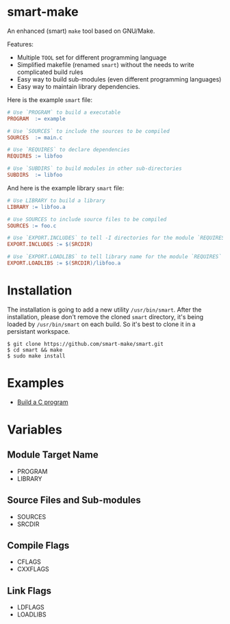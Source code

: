 smart-make
==========

An enhanced (smart) `make` tool based on GNU/Make.

Features:

  * Multiple `TOOL` set for different programming language
  * Simplified makefile (renamed `smart`) without the needs to write complicated build rules
  * Easy way to build sub-modules (even different programming languages)
  * Easy way to maintain library dependencies.

Here is the example `smart` file:
```makefile
# Use `PROGRAM` to build a executable
PROGRAM  := example

# Use `SOURCES` to include the sources to be compiled
SOURCES  := main.c

# Use `REQUIRES` to declare dependencies
REQUIRES := libfoo

# Use `SUBDIRS` to build modules in other sub-directories
SUBDIRS  := libfoo
```

And here is the example library `smart` file:
```makefile
# Use LIBRARY to build a library
LIBRARY := libfoo.a

# Use SOURCES to include source files to be compiled
SOURCES := foo.c

# Use `EXPORT.INCLUDES` to tell -I directories for the module `REQUIRES` it.
EXPORT.INCLUDES := $(SRCDIR)

# Use `EXPORT.LOADLIBS` to tell library name for the module `REQUIRES` it.
EXPORT.LOADLIBS := $(SRCDIR)/libfoo.a
```

Installation
============

The installation is going to add a new utility `/usr/bin/smart`. After the installation, please don't
remove the cloned `smart` directory, it's being loaded by `/usr/bin/smart` on each build. So it's best
to clone it in a persistant workspace.

```shell
$ git clone https://github.com/smart-make/smart.git
$ cd smart && make
$ sudo make install
```

Examples
========

  * [Build a C program](examples/build-c-program)

Variables
=========

Module Target Name
------------------
  * PROGRAM
  * LIBRARY

Source Files and Sub-modules
----------------------------
  * SOURCES
  * SRCDIR

Compile Flags
-------------
  * CFLAGS
  * CXXFLAGS

Link Flags
----------
  * LDFLAGS
  * LOADLIBS
